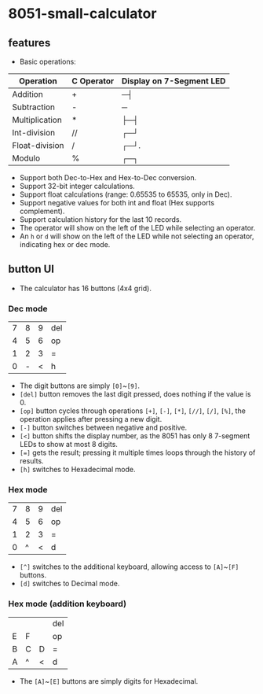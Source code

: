 # 8051-small-calculator

## features

- Basic operations:

| Operation      | C Operator  | Display on 7-Segment LED |
|----------------|-------------|--------------------------|
| Addition       | +           | ─┤                       |
| Subtraction    | -           | ─                        |
| Multiplication | *           | ├─┤                      |
| Int-division   | //          | ┌─┘                      |
| Float-division | /           | ┌─┘.                     |
| Modulo         | %           | ┌─┐                      |

- Support both Dec-to-Hex and Hex-to-Dec conversion.
- Support 32-bit integer calculations.
- Support float calculations (range: 0.65535 to 65535, only in Dec).
- Support negative values for both int and float (Hex supports complement).
- Support calculation history for the last 10 records.
- The operator will show on the left of the LED while selecting an operator.
- An `h` or `d` will show on the left of the LED while not selecting an operator, indicating hex or dec mode.

## button UI

- The calculator has 16 buttons (4x4 grid).

### Dec mode

|   |   |   |   |
|---|---|---|---|
| 7 | 8 | 9 | del|
| 4 | 5 | 6 | op|
| 1 | 2 | 3 | = |
| 0 | - | < | h |

- The digit buttons are simply `[0]`~`[9]`.
- `[del]` button removes the last digit pressed, does nothing if the value is 0.
- `[op]` button cycles through operations `[+]`, `[-]`, `[*]`, `[//]`, `[/]`, `[%]`, the operation applies after pressing a new digit.
- `[-]` button switches between negative and positive.
- `[<]` button shifts the display number, as the 8051 has only 8 7-segment LEDs to show at most 8 digits.
- `[=]` gets the result; pressing it multiple times loops through the history of results.
- `[h]` switches to Hexadecimal mode.

### Hex mode

|   |   |   |   |
|---|---|---|---|
| 7 | 8 | 9 | del|
| 4 | 5 | 6 | op|
| 1 | 2 | 3 | = |
| 0 | ^ | < | d |

- `[^]` switches to the additional keyboard, allowing access to `[A]`~`[F]` buttons.
- `[d]` switches to Decimal mode.

### Hex mode (addition keyboard)

|   |   |   |   |
|---|---|---|---|
|   |   |   | del|
| E | F |   | op|
| B | C | D | = |
| A | ^ | < | d |

- The `[A]`~`[E]` buttons are simply digits for Hexadecimal.

